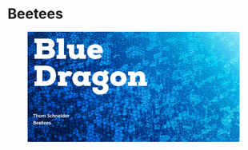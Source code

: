 # Beetees

<figure><img src="../.gitbook/assets/vakbeetees.png" alt=""><figcaption></figcaption></figure>
